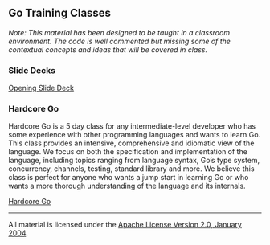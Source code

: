## Go Training Classes

*Note: This material has been designed to be taught in a classroom environment. The code is well commented but missing some of the contextual concepts and ideas that will be covered in class.*

### Slide Decks

[Opening Slide Deck](intro/opening/slide1.md)

### Hardcore Go
Hardcore Go is a 5 day class for any intermediate-level developer who has some experience with other programming languages and wants to learn Go. This class provides an intensive, comprehensive and idiomatic view of the language. We focus on both the specification and implementation of the language, including topics ranging from language syntax, Go’s type system, concurrency, channels, testing, standard library and more. We believe this class is perfect for anyone who wants a jump start in learning Go or who wants a more thorough understanding of the language and its internals.

[Hardcore Go](hardcorego/readme.md)
___
All material is licensed under the [Apache License Version 2.0, January 2004](http://www.apache.org/licenses/LICENSE-2.0).